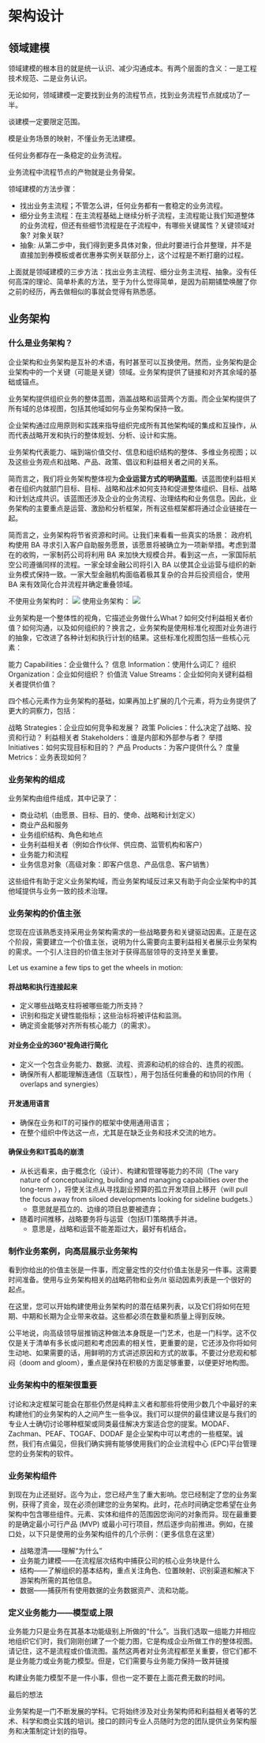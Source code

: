 # 架构设计

## 领域建模

领域建模的根本目的就是统一认识、减少沟通成本。有两个层面的含义：一是工程技术规范、二是业务认识。

无论如何，领域建模一定要找到业务的流程节点，找到业务流程节点就成功了一半。

谈建模一定要限定范围。

模是业务场景的映射，不懂业务无法建模。

任何业务都存在一条稳定的业务流程。

业务流程中流程节点的产物就是业务骨架。

领域建模的方法步骤：
- 找出业务主流程；不管怎么讲，任何业务都有一套稳定的业务流程。
- 细分业务主流程：在主流程基础上继续分析子流程，主流程能让我们知道整体的业务流程，但还有些细节流程是在子流程中，有哪些关键属性？关键领域对象? 对象关联?
- 抽象: 从第二步中，我们得到更多具体对象，但此时要进行合并整理，并不是直接加到券模板或者优惠券实例关联部分上，这个过程是不断打磨的过程。

上面就是领域建模的三步方法：找出业务主流程、细分业务主流程、抽象。没有任何高深的理论、简单朴素的方法，至于为什么觉得简单，是因为前期铺垫唤醒了你之前的经历，再去做相似的事就会觉得有熟悉感。



## 业务架构

### 什么是业务架构？


企业架构和业务架构是互补的术语，有时甚至可以互换使用。然而，业务架构是企业架构中的一个关键（可能是关键）领域。业务架构提供了链接和对齐其余域的基础或锚点。

业务架构提供组织业务的整体蓝图，涵盖战略和运营两个方面。而企业架构提供了所有域的总体视图，包括其他域如何与业务架构保持一致。

企业架构通过应用原则和实践来指导组织完成所有其他架构域的集成和互操作，从而代表战略开发和执行的整体规划、分析、设计和实施。

业务架构代表能力、端到端价值交付、信息和组织结构的整体、多维业务视图；以及这些业务观点和战略、产品、政策、倡议和利益相关者之间的关系。

简而言之，我们将业务架构整体视为**企业运营方式的明确蓝图**。该蓝图使利益相关者在组织内就部门目标、目标、战略和战术如何支持和促进整体组织、目标、战略和计划达成共识。该蓝图还涉及企业的业务流程、治理结构和业务信息。因此，业务架构的主要重点是运营、激励和分析框架，所有这些框架都将通过企业链接在一起。

简而言之，业务架构将节省资源和时间。让我们来看看一些真实的场景： 政府机构使用 BA 寻求引入客户自助服务愿景，该愿景将被确立为一项新举措。考虑到潜在的收购，一家制药公司将利用 BA 来加快大规模合并。看到这一点，一家国际航空公司遵循同样的流程。一家全球金融公司将引入 BA 以使其企业运营与组织的新业务模式保持一致。一家大型金融机构面临着极其复杂的合并后投资组合，使用 BA 来有效简化合并流程并确定重叠领域。

不使用业务架构时：
<img src="images/architetures/Ignoring-Business-Architecture-1.png">
使用业务架构：
<img src="images/architetures/Designing-with-Business-Architecture-1.png">


业务架构是一个整体性的视角，它描述业务做什么What？如何交付利益相关者价值？如何沟通，以及如何组织的？换言之，业务架构是使用标准化视图对业务进行的抽象，它改进了各种计划和执行计划的结果。这些标准化视图包括一些核心元素：

能力 Capabilities：企业做什么？
信息 Information：使用什么词汇？
组织 Organization：企业如何组织？
价值流 Value Streams：企业如何向关键利益相关者提供价值？


四个核心元素作为业务架构的基础，如果再加上扩展的几个元素，将为业务提供了更大的洞察力，包括：

战略 Strategies：企业应如何竞争和发展？
政策 Policies：什么决定了战略、投资和行动？
利益相关者 Stakeholders：谁是内部和外部参与者？
举措 Initiatives：如何实现目标和目的？
产品 Products：为客户提供什么？
度量 Metrics：业务表现如何？
### 业务架构的组成

业务架构由组件组成，其中记录了：

- 商业动机（由愿景、目标、目的、使命、战略和计划定义）
- 商业产品和服务
- 业务组织结构、角色和地点
- 业务利益相关者（例如合作伙伴、供应商、监管机构和客户）
- 业务能力和流程
- 业务信息对象（高级对象：即客户信息、产品信息、客户销售）

这些组件有助于定义业务架构域，而业务架构域反过来又有助于向企业架构中的其他域提供与业务一致的技术治理。


### 业务架构的价值主张

您现在应该熟悉支持采用业务架构需求的一些战略要务和关键驱动因素。正是在这个阶段，需要建立一个价值主张，说明为什么需要向主要利益相关者展示业务架构的需求。一个引人注目的价值主张对于获得高层领导的支持至关重要。

Let us examine a few tips to get the wheels in motion:

#### 将战略和执行连接起来

- 定义哪些战略支柱将被哪些能力所支持？
- 识别和指定关键性能指标；这些治标将被评估和监测。
- 确定资金能够对齐所有核心能力（的需求）。

#### 对业务企业的360°视角进行简化
- 定义一个包含业务能力、数据、流程、资源和动机的综合的、连贯的视图。
- 确保所有人都能理解连通信（互联性），用于包括任何重叠的和协同的作用（ overlaps and synergies）

#### 开发通用语言

- 确保在业务和IT的可操作的框架中使用通用语言；
- 在整个组织中传达这一点，尤其是在缺乏业务和技术交流的地方。

#### 确保业务和IT孤岛的崩溃

- 从长远看来，由于概念化（设计）、构建和管理等能力的不同（The vary nature of conceptualizing, building and managing capabilities over the long-term ），将使关注点从寻找副业预算的孤立开发项目上移开（will pull the focus away from siloed developments looking for sideline budgets.）
  - 意思就是孤立的、边缘的项目总要被遗弃；
- 随着时间推移，战略要务将与运营（包括IT)策略携手并进。
  - 意思是，战略和运营不能差距过大，最好有机结合。

### 制作业务案例，向高层展示业务架构

看到你给出的价值主张是一件事，而定量定性的交付价值主张是另一件事。这需要时间准备。使用与业务架构相关的战略药物和业务/it 驱动因素列表是一个很好的起点。

在这里，您可以开始构建使用业务架构时的潜在结果列表，以及它们将如何在短期、中期和长期为企业带来收益。这些都必须在数量和质量上得到反映。

公平地说，向高级领导层推销这种做法本身既是一门艺术，也是一门科学。这不仅仅是关于清单有多长或问题和考虑因素的相关性，更重要的是，它还涉及你将如何生动地、如果需要的话，用鲜明的方式讲述原因和方式的故事。不要过分悲观和郁闷（doom and gloom），重点是保持在积极的方面足够重要，以便更好地构图。

### 业务架构中的框架很重要

讨论和决定框架可能会在那些仍然是纯粹主义者和那些将使用少数几个中最好的来构建他们的业务架构的人之间产生一些争议。我们可以提供的最佳建议是与我们的专业人士确切讨论哪种框架或同类最佳解决方案适合您的提案。MODAF、Zachman、PEAF、TOGAF、DODAF 是企业架构中可以考虑的一些框架。诚然，我们有点偏见，但我们确实拥有能够使用我们的企业流程中心 (EPC)平台管理您的业务架构的软件。

### 业务架构组件

到现在为止还挺好。迄今为止，您已经产生了重大影响。您已经制定了您的业务案例，获得了资金，现在必须创建您的业务架构。此时，花点时间确定您希望在业务架构中包含哪些组件。元素、实体和组件的范围因您询问的对象而异。现在最重要的是确定最小可行产品 (MVP) 或最小可行项目，然后逐步向前推进。例如，在接口处，以下只是使用的业务架构组件的几个示例：（更多信息在这里）

- 战略澄清——理解“为什么”
- 业务能力建模——在流程层次结构中捕获公司的核心业务块是什么
- 结构——了解组织的基本结构，重点关注角色、位置映射、识别渠道和解决下游架构所需的其他信息。
- 数据——捕获所有使用数据的业务数据资产、流和功能。

### 定义业务能力——模型或上限

业务能力只是业务在其基本功能级别上所做的“什么”。当我们选取一组能力并相应地组织它们时，我们刚刚创建了一个能力图，它是构成企业所做工作的整体视图。请记住，这不是流程或价值流图。虽然这两者对业务流程都至关重要，但它们都不是业务能力或业务能力模型。但是，它们需要与业务能力保持一致并链接

构建业务能力模型不是一件小事，但也一定不要在上面花费无数的时间。

 

最后的想法

业务架构是一门不断发展的学科。它将始终涉及对业务架构师和利益相关者等的艺术、科学和商业实践的培训。接口的顾问专业人员随时为您的团队提供业务架构服务和决策制定计划的指导。